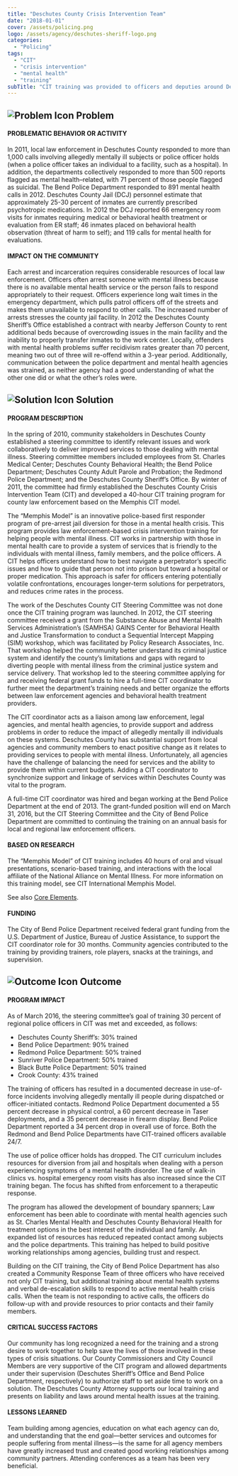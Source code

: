 ```yaml
---
title: "Deschutes County Crisis Intervention Team"
date: "2018-01-01"
cover: /assets/policing.png
logo: /assets/agency/deschutes-sheriff-logo.png
categories:
  - "Policing"
tags:
  - "CIT"
  - "crisis intervention"
  - "mental health"
  - "training"
subTitle: "CIT training was provided to officers and deputies around Deschutes County in order to positively enhance encounters with those in crisis"
---
```


## ![Problem Icon](https://github.com/google/material-design-icons/raw/master/alert/1x_web/ic_error_outline_black_48dp.png "Problem") Problem

#### PROBLEMATIC BEHAVIOR OR ACTIVITY

In 2011, local law enforcement in Deschutes County responded to more than 1,000 calls involving allegedly mentally ill subjects or police officer holds (when a police officer takes an individual to a facility, such as a hospital). In addition, the departments collectively responded to more than 500 reports flagged as mental health–related, with 71 percent of those people flagged as suicidal. The Bend Police Department responded to 891 mental health calls in 2012. Deschutes County Jail (DCJ) personnel estimate that approximately 25-30 percent of inmates are currently prescribed psychotropic medications. In 2012 the DCJ reported 66 emergency room visits for inmates requiring medical or behavioral health treatment or evaluation from ER staff; 46 inmates placed on behavioral health observation (threat of harm to self); and 119 calls for mental health for evaluations.

#### IMPACT ON THE COMMUNITY

Each arrest and incarceration requires considerable resources of local law enforcement. Officers often arrest someone with mental illness because there is no available mental health service or the person fails to respond appropriately to their request. Officers experience long wait times in the emergency department, which pulls patrol officers off of the streets and makes them unavailable to respond to other calls. The increased number of arrests stresses the county jail facility. In 2012 the Deschutes County Sheriff’s Office established a contract with nearby Jefferson County to rent additional beds because of overcrowding issues in the main facility and the inability to properly transfer inmates to the work center. Locally, offenders with mental health problems suffer recidivism rates greater than 70 percent, meaning two out of three will re-offend within a 3-year period. Additionally, communication between the police department and mental health agencies was strained, as neither agency had a good understanding of what the other one did or what the other’s roles were.

## ![Solution Icon](https://github.com/google/material-design-icons/raw/master/action/1x_web/ic_lightbulb_outline_black_48dp.png "Solution") Solution

#### PROGRAM DESCRIPTION

In the spring of 2010, community stakeholders in Deschutes County established a steering committee to identify relevant issues and work collaboratively to deliver improved services to those dealing with mental illness. Steering committee members included employees from St. Charles Medical Center; Deschutes County Behavioral Health; the Bend Police Department; Deschutes County Adult Parole and Probation; the Redmond Police Department; and the Deschutes County Sheriff’s Office. By winter of 2011, the committee had firmly established the Deschutes County Crisis Intervention Team (CIT) and developed a 40-hour CIT training program for county law enforcement based on the Memphis CIT model.

The “Memphis Model” is an innovative police-based first responder program of pre-arrest jail diversion for those in a mental health crisis. This program provides law enforcement–based crisis intervention training for helping people with mental illness. CIT works in partnership with those in mental health care to provide a system of services that is friendly to the individuals with mental illness, family members, and the police officers. A CIT helps officers understand how to best navigate a perpetrator’s specific issues and how to guide that person not into prison but toward a hospital or proper medication. This approach is safer for officers entering potentially volatile confrontations, encourages longer-term solutions for perpetrators, and reduces crime rates in the process.

The work of the Deschutes County CIT Steering Committee was not done once the CIT training program was launched. In 2012, the CIT steering committee received a grant from the Substance Abuse and Mental Health Services Administration’s (SAMHSA) GAINS Center for Behavioral Health and Justice Transformation to conduct a Sequential Intercept Mapping (SIM) workshop, which was facilitated by Policy Research Associates, Inc. That workshop helped the community better understand its criminal justice system and identify the county’s limitations and gaps with regard to diverting people with mental illness from the criminal justice system and service delivery. That workshop led to the steering committee applying for and receiving federal grant funds to hire a full-time CIT coordinator to further meet the department’s training needs and better organize the efforts between law enforcement agencies and behavioral health treatment providers.

The CIT coordinator acts as a liaison among law enforcement, legal agencies, and mental health agencies, to provide support and address problems in order to reduce the impact of allegedly mentally ill individuals on these systems. Deschutes County has substantial support from local agencies and community members to enact positive change as it relates to providing services to people with mental illness. Unfortunately, all agencies have the challenge of balancing the need for services and the ability to provide them within current budgets. Adding a CIT coordinator to synchronize support and linkage of services within Deschutes County was vital to the program.

A full-time CIT coordinator was hired and began working at the Bend Police Department at the end of 2013. The grant-funded position will end on March 31, 2016, but the CIT Steering Committee and the City of Bend Police Department are committed to continuing the training on an annual basis for local and regional law enforcement officers.

#### BASED ON RESEARCH

The “Memphis Model” of CIT training includes 40 hours of oral and visual presentations, scenario-based training, and interactions with the local affiliate of the National Alliance on Mental Illness. For more information on this training model, see CIT International Memphis Model.

See also [Core Elements](http://cit.memphis.edu/pdf/CoreElements.pdf).

#### FUNDING

The City of Bend Police Department received federal grant funding from the U.S. Department of Justice, Bureau of Justice Assistance, to support the CIT coordinator role for 30 months. Community agencies contributed to the training by providing trainers, role players, snacks at the trainings, and supervision.

## ![Outcome Icon](https://github.com/google/material-design-icons/raw/master/action/1x_web/ic_view_list_black_48dp.png "Outcome") Outcome

#### PROGRAM IMPACT

As of March 2016, the steering committee’s goal of training 30 percent of regional police officers in CIT was met and exceeded, as follows:

* Deschutes County Sheriff’s: 30% trained
* Bend Police Department: 90% trained
* Redmond Police Department: 50% trained
* Sunriver Police Department: 50% trained
* Black Butte Police Department: 50% trained
* Crook County: 43% trained

The training of officers has resulted in a documented decrease in use-of-force incidents involving allegedly mentally ill people during dispatched or officer-initiated contacts. Redmond Police Department documented a 55 percent decrease in physical control, a 60 percent decrease in Taser deployments, and a 35 percent decrease in firearm display. Bend Police Department reported a 34 percent drop in overall use of force. Both the Redmond and Bend Police Departments have CIT-trained officers available 24/7.

The use of police officer holds has dropped. The CIT curriculum includes resources for diversion from jail and hospitals when dealing with a person experiencing symptoms of a mental health disorder. The use of walk-in clinics vs. hospital emergency room visits has also increased since the CIT training began. The focus has shifted from enforcement to a therapeutic response.

The program has allowed the development of boundary spanners; Law enforcement has been able to coordinate with mental health agencies such as St. Charles Mental Health and Deschutes County Behavioral Health for treatment options in the best interest of the individual and family. An expanded list of resources has reduced repeated contact among subjects and the police departments. This training has helped to build positive working relationships among agencies, building trust and respect.

Building on the CIT training, the City of Bend Police Department has also created a Community Response Team of three officers who have received not only CIT training, but additional training about mental health systems and verbal de-escalation skills to respond to active mental health crisis calls. When the team is not responding to active calls, the officers do follow-up with and provide resources to prior contacts and their family members.

#### CRITICAL SUCCESS FACTORS

Our community has long recognized a need for the training and a strong desire to work together to help save the lives of those involved in these types of crisis situations. Our County Commissioners and City Council Members are very supportive of the CIT program and allowed departments under their supervision (Deschutes Sheriff’s Office and Bend Police Department, respectively) to authorize staff to set aside time to work on a solution. The Deschutes County Attorney supports our local training and presents on liability and laws around mental health issues at the training.

#### LESSONS LEARNED

Team building among agencies, education on what each agency can do, and understanding that the end goal—better services and outcomes for people suffering from mental illness—is the same for all agency members have greatly increased trust and created good working relationships among community partners. Attending conferences as a team has been very beneficial.
